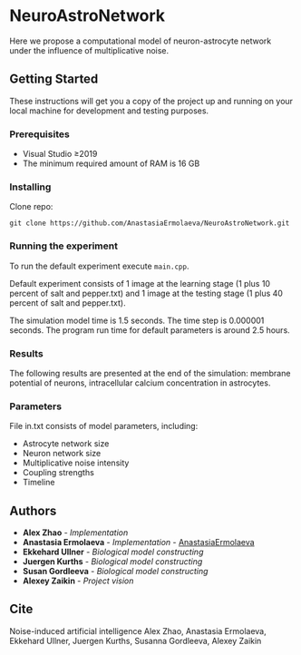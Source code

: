 # NeuroAstroNetwork

Here we propose a computational model of neuron-astrocyte network under the influence of multiplicative noise.

## Getting Started

These instructions will get you a copy of the project up and running on your local machine for development and testing purposes.

### Prerequisites

- Visual Studio ≥2019
- The minimum required amount of RAM is 16 GB

### Installing

Clone repo:
```
git clone https://github.com/AnastasiaErmolaeva/NeuroAstroNetwork.git
```

### Running the experiment

To run the default experiment execute `main.cpp`.

Default experiment consists of 1 image at the learning stage (1 plus 10 percent of salt and pepper.txt) and 1 image at the testing stage (1 plus 40 percent of salt and pepper.txt).

The simulation model time is 1.5 seconds. The time step is 0.000001 seconds.
The program run time for default parameters is around 2.5 hours.

### Results

The following results are presented at the end of the simulation: membrane potential of neurons, intracellular calcium concentration in astrocytes.
 
### Parameters

File in.txt consists of model parameters, including:
- Astrocyte network size
- Neuron network size
- Multiplicative noise intensity
- Coupling strengths
- Timeline

## Authors

* **Alex Zhao** - *Implementation*
* **Anastasia Ermolaeva** - *Implementation* - [AnastasiaErmolaeva](https://github.com/AnastasiaErmolaeva)
* **Ekkehard Ullner** - *Biological model constructing* 
* **Juergen Kurths** - *Biological model constructing*
* **Susan Gordleeva** - *Biological model constructing*
* **Alexey Zaikin** - *Project vision*

## Cite

Noise-induced artificial intelligence
Alex Zhao, Anastasia Ermolaeva, Ekkehard Ullner, Juergen Kurths, Susanna Gordleeva, Alexey Zaikin
